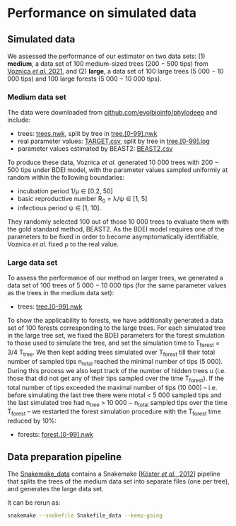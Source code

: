 # Performance on simulated data

## Simulated data

We assessed the performance of our estimator on two data sets: (1) __medium__, a data set of 
100 medium-sized trees (200 − 500 tips) from [Voznica _et al._ 2021](https://doi.org/10.1101/2021.03.11.435006), 
and (2) __large__, a data set of 100 large trees (5 000 − 10 000 tips) and 100 large forests (5 000 − 10 000
tips).

### Medium data set
The data were downloaded from [github.com/evolbioinfo/phylodeep](https://github.com/evolbioinfo/phylodeep) and include:
 * trees: [trees.nwk](med/trees.nwk), split by tree in [tree.[0-99].nwk](large/trees)
 * real parameter values: [TARGET.csv](med/TARGET.csv), split by tree in [tree.[0-99].log](large/trees)
 * parameter values estimated by BEAST2: [BEAST2.csv](med/BEAST2.csv)

To produce these data, Voznica _et al._ generated 10 000 trees with 200 − 500 tips under BDEI model, 
with the parameter values sampled uniformly at random within the following boundaries: 
 * incubation period 1/µ ∈ [0.2, 50]
 * basic reproductive number R<sub>0</sub> = λ/ψ ∈ [1, 5]
 * infectious period ψ ∈ [1, 10]. 

They randomly selected 100 out of those 10 000 trees to evaluate them with the gold standard method, BEAST2. 
As the BDEI model requires one of the parameters to be fixed in order to become asymptomatically identifiable, 
Voznica _et al._ fixed ρ to the real value.

### Large data set

To assess the performance of our method on larger trees, we generated a data set of 100 trees of 5 000 − 10 000 tips 
(for the same parameter values as the trees in the medium data set):
 * trees: [tree.[0-99].nwk](huge/trees)

To show the applicability to forests, we have additionally generated a data set of 100 forests 
corresponding to the large trees. 
For each simulated tree in the large tree set, 
we fixed the BDEI parameters for the forest simulation to those used to simulate the tree, 
and set the simulation time to T<sub>forest</sub> = 3/4 T<sub>tree</sub>. 
We then kept adding trees simulated over T<sub>forest</sub> 
till their total number of sampled tips n<sub>total</sub> reached the minimal number of tips (5 000). 
During this process we also kept track of the number of hidden trees u 
(i.e. those that did not get any of their tips sampled over the time T<sub>forest</sub>). 
If the total number of tips exceeded the maximal number of tips (10 000) 
– i.e. before simulating the last tree there were ntotal < 5 000 sampled tips and the last
simulated tree had n<sub>tree</sub> > 10 000 − n<sub>total</sub> sampled tips over the time T<sub>forest</sub> 
– we restarted the forest simulation procedure with the T<sub>forest</sub> time reduced by 10%:
 * forests: [forest.[0-99].nwk](huge/forests)

## Data preparation pipeline 

The [Snakemake_data](Snakemake_data) contains 
a Snakemake [[Köster *et al.*, 2012](https://doi.org/10.1093/bioinformatics/bts480)] pipeline 
that splits the trees of the medium data set into separate files (one per tree), and generates the large data set.

It can be rerun as:
```bash
snakemake --snakefile Snakefile_data --keep-going 
```


